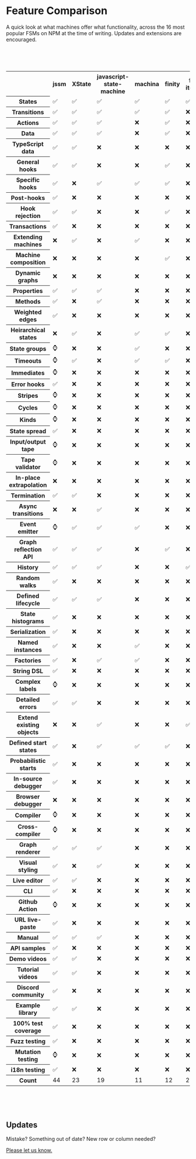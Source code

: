 # Feature Comparison

A quick look at what machines offer what functionality, across the 16 most
popular FSMs on NPM at the time of writing.  Updates and extensions are
encouraged.

&nbsp;

&nbsp;

<div class="frot_th_tab">

<table id="feature_comparison">
  <tr>
    <th class="tablenotch"></th>
    <th><span class="rot">jssm</span></th>
    <th><span class="rot">XState</span></th>
    <th><span class="rot">javascript-state-machine</span></th>
    <th><span class="rot">machina</span></th>
    <th><span class="rot">finity</span></th>
    <th><span class="rot">fsm-iterator</span></th>
    <th><span class="rot">fsm-as-promised</span></th>
    <th><span class="rot">stately.js</span></th>
    <th><span class="rot">state-machine</span></th>
    <th><span class="rot">node-state</span></th>
    <th><span class="rot">fsm-event</span></th>
    <th><span class="rot">fsm</span></th>
    <th><span class="rot">stent</span></th>
    <th><span class="rot">robot3</span></th>
    <th><span class="rot">mood</span></th>
    <th><span class="rot">grammar-graph</span></th>
  </tr>
  <tr>
    <th>States</th>
    <td>✅</td>
    <td>✅</td>
    <td>✅</td>
    <td>✅</td>
    <td>✅</td>
    <td>✅</td>
    <td>✅</td>
    <td>✅</td>
    <td>✅</td>
    <td>✅</td>
    <td>✅</td>
    <td>✅</td>
    <td>✅</td>
    <td>✅</td>
    <td>✅</td>
    <td>✅</td>
  </tr>
  <tr>
    <th>Transitions</th>
    <td>✅</td>
    <td>✅</td>
    <td>✅</td>
    <td>✅</td>
    <td>✅</td>
    <td>❌</td>
    <td>✅</td>
    <td>✅</td>
    <td>✅</td>
    <td>✅</td>
    <td>✅</td>
    <td>✅</td>
    <td>✅</td>
    <td>✅</td>
    <td>✅</td>
    <td>❌</td>
  </tr>
  <tr>
    <th>Actions</th>
    <td>✅</td>
    <td>✅</td>
    <td>✅</td>
    <td>❌</td>
    <td>✅</td>
    <td>❌</td>
    <td>✅</td>
    <td>❔</td>
    <td>❔</td>
    <td>❔</td>
    <td>❔</td>
    <td>❔</td>
    <td>❔</td>
    <td>❌</td>
    <td>❌</td>
    <td>❌</td>
  </tr>
  <tr>
    <th>Data</th>
    <td>✅</td>
    <td>✅</td>
    <td>✅</td>
    <td>❌</td>
    <td>✅</td>
    <td>❌</td>
    <td>❌</td>
    <td>❔</td>
    <td>❔</td>
    <td>❔</td>
    <td>❔</td>
    <td>❔</td>
    <td>❔</td>
    <td>✅</td>
    <td>❌</td>
    <td>❌</td>
  </tr>
  <tr>
    <th>TypeScript data</th>
    <td>✅</td>
    <td>✅</td>
    <td>❌</td>
    <td>❌</td>
    <td>❌</td>
    <td>❌</td>
    <td>❌</td>
    <td>❔</td>
    <td>❔</td>
    <td>❔</td>
    <td>❔</td>
    <td>❔</td>
    <td>❔</td>
    <td>❌</td>
    <td>❌</td>
    <td>❌</td>
  </tr>
  <tr>
    <th>General hooks</th>
    <td>✅</td>
    <td>✅</td>
    <td>❌</td>
    <td>❌</td>
    <td>✅</td>
    <td>❌</td>
    <td>✅</td>
    <td>❔</td>
    <td>❔</td>
    <td>❔</td>
    <td>❔</td>
    <td>❔</td>
    <td>❔</td>
    <td>✅</td>
    <td>❌</td>
    <td>❌</td>
  </tr>
  <tr>
    <th>Specific hooks</th>
    <td>✅</td>
    <td>❌</td>
    <td>✅</td>
    <td>✅</td>
    <td>✅</td>
    <td>❌</td>
    <td>✅</td>
    <td>❔</td>
    <td>❔</td>
    <td>❔</td>
    <td>❔</td>
    <td>❔</td>
    <td>❔</td>
    <td>✅</td>
    <td>❌</td>
    <td>❌</td>
  </tr>
  <tr>
    <th>Post-hooks</th>
    <td>✅</td>
    <td>❌</td>
    <td>❌</td>
    <td>❌</td>
    <td>❌</td>
    <td>❌</td>
    <td>✅</td>
    <td>❔</td>
    <td>❔</td>
    <td>❔</td>
    <td>❔</td>
    <td>❔</td>
    <td>❔</td>
    <td>❌</td>
    <td>❌</td>
    <td>❌</td>
  </tr>
  <tr>
    <th>Hook rejection</th>
    <td>✅</td>
    <td>✅</td>
    <td>❌</td>
    <td>❌</td>
    <td>✅</td>
    <td>❌</td>
    <td>❌</td>
    <td>❔</td>
    <td>❔</td>
    <td>❔</td>
    <td>❔</td>
    <td>❔</td>
    <td>❔</td>
    <td>✅</td>
    <td>❌</td>
    <td>❌</td>
  </tr>
  <tr>
    <th>Transactions</th>
    <td>✅</td>
    <td>❌</td>
    <td>❌</td>
    <td>❌</td>
    <td>❌</td>
    <td>❌</td>
    <td>❌</td>
    <td>❔</td>
    <td>❔</td>
    <td>❔</td>
    <td>❔</td>
    <td>❔</td>
    <td>❔</td>
    <td>❌</td>
    <td>❌</td>
    <td>❌</td>
  </tr>
  <tr>
    <th>Extending machines</th>
    <td>❌</td>
    <td>✅</td>
    <td>❌</td>
    <td>✅</td>
    <td>❌</td>
    <td>❌</td>
    <td>❌</td>
    <td>❔</td>
    <td>❔</td>
    <td>❔</td>
    <td>❔</td>
    <td>❔</td>
    <td>❔</td>
    <td>✅</td>
    <td>❌</td>
    <td>❌</td>
  </tr>
  <tr>
    <th>Machine composition</th>
    <td>❌</td>
    <td>❌</td>
    <td>❌</td>
    <td>❌</td>
    <td>✅</td>
    <td>❌</td>
    <td>❌</td>
    <td>❔</td>
    <td>❔</td>
    <td>❔</td>
    <td>❔</td>
    <td>❔</td>
    <td>❔</td>
    <td>✅</td>
    <td>❌</td>
    <td>❌</td>
  </tr>
  <tr>
    <th>Dynamic graphs</th>
    <td>❌</td>
    <td>❌</td>
    <td>❌</td>
    <td>❌</td>
    <td>❌</td>
    <td>❌</td>
    <td>❌</td>
    <td>❔</td>
    <td>❔</td>
    <td>❔</td>
    <td>❔</td>
    <td>❔</td>
    <td>❔</td>
    <td>❌</td>
    <td>✅</td>
    <td>❌</td>
  </tr>
  <tr>
    <th>Properties</th>
    <td>✅</td>
    <td>✅</td>
    <td>✅</td>
    <td>❌</td>
    <td>❌</td>
    <td>❌</td>
    <td>❌</td>
    <td>❔</td>
    <td>❔</td>
    <td>❔</td>
    <td>❔</td>
    <td>❔</td>
    <td>❔</td>
    <td>❌</td>
    <td>❌</td>
    <td>❌</td>
  </tr>
  <tr>
    <th>Methods</th>
    <td>✅</td>
    <td>❌</td>
    <td>✅</td>
    <td>❌</td>
    <td>❌</td>
    <td>❌</td>
    <td>❌</td>
    <td>❔</td>
    <td>❔</td>
    <td>❔</td>
    <td>❔</td>
    <td>❔</td>
    <td>❔</td>
    <td>❌</td>
    <td>❌</td>
    <td>❌</td>
  </tr>
  <tr>
    <th>Weighted edges</th>
    <td>✅</td>
    <td>❌</td>
    <td>❌</td>
    <td>❌</td>
    <td>❌</td>
    <td>❌</td>
    <td>❌</td>
    <td>❔</td>
    <td>❔</td>
    <td>❔</td>
    <td>❔</td>
    <td>❔</td>
    <td>❔</td>
    <td>❌</td>
    <td>❌</td>
    <td>❌</td>
  </tr>
  <tr>
    <th>Heirarchical states</th>
    <td>❌</td>
    <td>✅</td>
    <td>❌</td>
    <td>✅</td>
    <td>✅</td>
    <td>❌</td>
    <td>❌</td>
    <td>❔</td>
    <td>❔</td>
    <td>❔</td>
    <td>❔</td>
    <td>❔</td>
    <td>❔</td>
    <td>❌</td>
    <td>❌</td>
    <td>❌</td>
  </tr>
  <tr>
    <th>State groups</th>
    <td>⌚</td>
    <td>❌</td>
    <td>❌</td>
    <td>✅</td>
    <td>❌</td>
    <td>❌</td>
    <td>❌</td>
    <td>❔</td>
    <td>❔</td>
    <td>❔</td>
    <td>❔</td>
    <td>❔</td>
    <td>❔</td>
    <td>❌</td>
    <td>❌</td>
    <td>✅</td>
  </tr>
  <tr>
    <th>Timeouts</th>
    <td>⌚</td>
    <td>✅</td>
    <td>❌</td>
    <td>✅</td>
    <td>✅</td>
    <td>❌</td>
    <td>❌</td>
    <td>❔</td>
    <td>❔</td>
    <td>❔</td>
    <td>❔</td>
    <td>❔</td>
    <td>❔</td>
    <td>❌</td>
    <td>❌</td>
    <td>❌</td>
  </tr>
  <tr>
    <th>Immediates</th>
    <td>⌚</td>
    <td>❌</td>
    <td>❌</td>
    <td>❌</td>
    <td>❌</td>
    <td>❌</td>
    <td>❌</td>
    <td>❔</td>
    <td>❔</td>
    <td>❔</td>
    <td>❔</td>
    <td>❔</td>
    <td>❔</td>
    <td>✅</td>
    <td>❌</td>
    <td>❌</td>
  </tr>
  <tr>
    <th>Error hooks</th>
    <td>✅</td>
    <td>❌</td>
    <td>❌</td>
    <td>❌</td>
    <td>❌</td>
    <td>❌</td>
    <td>❌</td>
    <td>❔</td>
    <td>❔</td>
    <td>❔</td>
    <td>❔</td>
    <td>❔</td>
    <td>❔</td>
    <td>❌</td>
    <td>❌</td>
    <td>❌</td>
  </tr>
  <tr>
    <th>Stripes</th>
    <td>⌚</td>
    <td>❌</td>
    <td>❌</td>
    <td>❌</td>
    <td>❌</td>
    <td>❌</td>
    <td>❌</td>
    <td>❔</td>
    <td>❔</td>
    <td>❔</td>
    <td>❔</td>
    <td>❔</td>
    <td>❔</td>
    <td>❌</td>
    <td>❌</td>
    <td>❌</td>
  </tr>
  <tr>
    <th>Cycles</th>
    <td>⌚</td>
    <td>❌</td>
    <td>❌</td>
    <td>❌</td>
    <td>❌</td>
    <td>❌</td>
    <td>❌</td>
    <td>❔</td>
    <td>❔</td>
    <td>❔</td>
    <td>❔</td>
    <td>❔</td>
    <td>❔</td>
    <td>❌</td>
    <td>❌</td>
    <td>❌</td>
  </tr>
  <tr>
    <th>Kinds</th>
    <td>⌚</td>
    <td>❌</td>
    <td>❌</td>
    <td>❌</td>
    <td>❌</td>
    <td>❌</td>
    <td>❌</td>
    <td>❔</td>
    <td>❔</td>
    <td>❔</td>
    <td>❔</td>
    <td>❔</td>
    <td>❔</td>
    <td>❌</td>
    <td>❌</td>
    <td>❌</td>
  </tr>
  <tr>
    <th>State spread</th>
    <td>✅</td>
    <td>❌</td>
    <td>❌</td>
    <td>❌</td>
    <td>❌</td>
    <td>❌</td>
    <td>❌</td>
    <td>❔</td>
    <td>❔</td>
    <td>❔</td>
    <td>❔</td>
    <td>❔</td>
    <td>❔</td>
    <td>❌</td>
    <td>❌</td>
    <td>❌</td>
  </tr>
  <tr>
    <th>Input/output tape</th>
    <td>⌚</td>
    <td>❌</td>
    <td>❌</td>
    <td>❌</td>
    <td>❌</td>
    <td>❌</td>
    <td>❌</td>
    <td>❔</td>
    <td>❔</td>
    <td>❔</td>
    <td>❔</td>
    <td>❔</td>
    <td>❔</td>
    <td>❌</td>
    <td>❌</td>
    <td>✅</td>
  </tr>
  <tr>
    <th>Tape validator</th>
    <td>⌚</td>
    <td>❌</td>
    <td>❌</td>
    <td>❌</td>
    <td>❌</td>
    <td>❌</td>
    <td>❌</td>
    <td>❔</td>
    <td>❔</td>
    <td>❔</td>
    <td>❔</td>
    <td>❔</td>
    <td>❔</td>
    <td>❌</td>
    <td>❌</td>
    <td>✅</td>
  </tr>
  <tr>
    <th>In-place extrapolation</th>
    <td>❌</td>
    <td>❌</td>
    <td>❌</td>
    <td>❌</td>
    <td>❌</td>
    <td>❌</td>
    <td>❌</td>
    <td>❔</td>
    <td>❔</td>
    <td>❔</td>
    <td>❔</td>
    <td>❔</td>
    <td>❔</td>
    <td>❌</td>
    <td>❌</td>
    <td>✅</td>
  </tr>
  <tr>
    <th>Termination</th>
    <td>✅</td>
    <td>✅</td>
    <td>❌</td>
    <td>❌</td>
    <td>❌</td>
    <td>❌</td>
    <td>✅</td>
    <td>❔</td>
    <td>❔</td>
    <td>❔</td>
    <td>❔</td>
    <td>❔</td>
    <td>❔</td>
    <td>✅</td>
    <td>❌</td>
    <td>✅</td>
  </tr>
  <tr>
    <th>Async transitions</th>
    <td>❌</td>
    <td>❌</td>
    <td>✅</td>
    <td>❌</td>
    <td>❌</td>
    <td>❌</td>
    <td>✅</td>
    <td>❔</td>
    <td>❔</td>
    <td>❔</td>
    <td>❔</td>
    <td>❔</td>
    <td>❔</td>
    <td>✅</td>
    <td>✅</td>
    <td>❌</td>
  </tr>
  <tr>
    <th>Event emitter</th>
    <td>⌚</td>
    <td>✅</td>
    <td>✅</td>
    <td>✅</td>
    <td>❌</td>
    <td>❌</td>
    <td>❌</td>
    <td>❔</td>
    <td>❔</td>
    <td>❔</td>
    <td>❔</td>
    <td>❔</td>
    <td>❔</td>
    <td>❌</td>
    <td>❌</td>
    <td>❌</td>
  </tr>
  <tr>
    <th>Graph reflection API</th>
    <td>✅</td>
    <td>✅</td>
    <td>✅</td>
    <td>❌</td>
    <td>✅</td>
    <td>❌</td>
    <td>✅</td>
    <td>❔</td>
    <td>❔</td>
    <td>❔</td>
    <td>❔</td>
    <td>❔</td>
    <td>❔</td>
    <td>❌</td>
    <td>❌</td>
    <td>✅</td>
  </tr>
  <tr>
    <th>History</th>
    <td>✅</td>
    <td>✅</td>
    <td>✅</td>
    <td>❌</td>
    <td>❌</td>
    <td>✅</td>
    <td>❌</td>
    <td>❔</td>
    <td>❔</td>
    <td>❔</td>
    <td>❔</td>
    <td>❔</td>
    <td>❔</td>
    <td>❌</td>
    <td>❌</td>
    <td>❌</td>
  </tr>
  <tr>
    <th>Random walks</th>
    <td>✅</td>
    <td>❌</td>
    <td>❌</td>
    <td>❌</td>
    <td>❌</td>
    <td>❌</td>
    <td>❌</td>
    <td>❔</td>
    <td>❔</td>
    <td>❔</td>
    <td>❔</td>
    <td>❔</td>
    <td>❔</td>
    <td>❌</td>
    <td>❌</td>
    <td>✅</td>
  </tr>
  <tr>
    <th>Defined lifecycle</th>
    <td>✅</td>
    <td>✅</td>
    <td>✅</td>
    <td>❌</td>
    <td>❌</td>
    <td>❌</td>
    <td>❌</td>
    <td>❔</td>
    <td>❔</td>
    <td>❔</td>
    <td>❔</td>
    <td>❔</td>
    <td>❔</td>
    <td>❌</td>
    <td>❌</td>
    <td>❌</td>
  </tr>
  <tr>
    <th>State histograms</th>
    <td>✅</td>
    <td>❌</td>
    <td>❌</td>
    <td>❌</td>
    <td>❌</td>
    <td>❌</td>
    <td>❌</td>
    <td>❔</td>
    <td>❔</td>
    <td>❔</td>
    <td>❔</td>
    <td>❔</td>
    <td>❔</td>
    <td>❌</td>
    <td>❌</td>
    <td>❌</td>
  </tr>
  <tr>
    <th>Serialization</th>
    <td>✅</td>
    <td>❌</td>
    <td>❌</td>
    <td>❌</td>
    <td>❌</td>
    <td>❌</td>
    <td>❌</td>
    <td>❔</td>
    <td>❔</td>
    <td>❔</td>
    <td>❔</td>
    <td>❔</td>
    <td>❔</td>
    <td>❌</td>
    <td>❌</td>
    <td>❌</td>
  </tr>
  <tr>
    <th>Named instances</th>
    <td>✅</td>
    <td>❌</td>
    <td>❌</td>
    <td>✅</td>
    <td>❌</td>
    <td>❌</td>
    <td>❌</td>
    <td>❔</td>
    <td>❔</td>
    <td>❔</td>
    <td>❔</td>
    <td>❔</td>
    <td>❔</td>
    <td>❌</td>
    <td>❌</td>
    <td>❌</td>
  </tr>
  <tr>
    <th>Factories</th>
    <td>✅</td>
    <td>❌</td>
    <td>✅</td>
    <td>✅</td>
    <td>❌</td>
    <td>❌</td>
    <td>❌</td>
    <td>❔</td>
    <td>❔</td>
    <td>❔</td>
    <td>❔</td>
    <td>❔</td>
    <td>❔</td>
    <td>✅</td>
    <td>❌</td>
    <td>❌</td>
  </tr>
  <tr>
    <th>String DSL</th>
    <td>✅</td>
    <td>❌</td>
    <td>❌</td>
    <td>❌</td>
    <td>❌</td>
    <td>❌</td>
    <td>❌</td>
    <td>❔</td>
    <td>❔</td>
    <td>❔</td>
    <td>❔</td>
    <td>❔</td>
    <td>❔</td>
    <td>❌</td>
    <td>❌</td>
    <td>❌</td>
  </tr>
  <tr>
    <th>Complex labels</th>
    <td>⌚</td>
    <td>❌</td>
    <td>❌</td>
    <td>❌</td>
    <td>❌</td>
    <td>❌</td>
    <td>❌</td>
    <td>❔</td>
    <td>❔</td>
    <td>❔</td>
    <td>❔</td>
    <td>❔</td>
    <td>❔</td>
    <td>❌</td>
    <td>❌</td>
    <td>❌</td>
  </tr>
  <tr>
    <th>Detailed errors</th>
    <td>✅</td>
    <td>✅</td>
    <td>❌</td>
    <td>❌</td>
    <td>❌</td>
    <td>❌</td>
    <td>❌</td>
    <td>❔</td>
    <td>❔</td>
    <td>❔</td>
    <td>❔</td>
    <td>❔</td>
    <td>❔</td>
    <td>❌</td>
    <td>❌</td>
    <td>❌</td>
  </tr>
  <tr>
    <th>Extend existing objects</th>
    <td>❌</td>
    <td>❌</td>
    <td>✅</td>
    <td>❌</td>
    <td>❌</td>
    <td>✅</td>
    <td>❌</td>
    <td>❔</td>
    <td>❔</td>
    <td>❔</td>
    <td>❔</td>
    <td>❔</td>
    <td>❔</td>
    <td>❌</td>
    <td>❌</td>
    <td>❌</td>
  </tr>
  <tr>
    <th>Defined start states</th>
    <td>✅</td>
    <td>❌</td>
    <td>✅</td>
    <td>✅</td>
    <td>✅</td>
    <td>❌</td>
    <td>✅</td>
    <td>❔</td>
    <td>❔</td>
    <td>❔</td>
    <td>❔</td>
    <td>❔</td>
    <td>❔</td>
    <td>✅</td>
    <td>❌</td>
    <td>❌</td>
  </tr>
  <tr>
    <th>Probabilistic starts</th>
    <td>✅</td>
    <td>❌</td>
    <td>❌</td>
    <td>❌</td>
    <td>❌</td>
    <td>❌</td>
    <td>❌</td>
    <td>❔</td>
    <td>❔</td>
    <td>❔</td>
    <td>❔</td>
    <td>❔</td>
    <td>❔</td>
    <td>❌</td>
    <td>❌</td>
    <td>✅</td>
  </tr>
  <tr>
    <th>In-source debugger</th>
    <td>✅</td>
    <td>❌</td>
    <td>❌</td>
    <td>❌</td>
    <td>❌</td>
    <td>❌</td>
    <td>❌</td>
    <td>❔</td>
    <td>❔</td>
    <td>❔</td>
    <td>❔</td>
    <td>❔</td>
    <td>❔</td>
    <td>❌</td>
    <td>❌</td>
    <td>❌</td>
  </tr>
  <tr>
    <th>Browser debugger</th>
    <td>❌</td>
    <td>❌</td>
    <td>❌</td>
    <td>❌</td>
    <td>❌</td>
    <td>❌</td>
    <td>❌</td>
    <td>❔</td>
    <td>❔</td>
    <td>❔</td>
    <td>❔</td>
    <td>❔</td>
    <td>❔</td>
    <td>❌</td>
    <td>❌</td>
    <td>❌</td>
  </tr>
  <tr>
    <th>Compiler</th>
    <td>⌚</td>
    <td>❌</td>
    <td>❌</td>
    <td>❌</td>
    <td>❌</td>
    <td>❌</td>
    <td>❌</td>
    <td>❔</td>
    <td>❔</td>
    <td>❔</td>
    <td>❔</td>
    <td>❔</td>
    <td>❔</td>
    <td>❌</td>
    <td>❌</td>
    <td>❌</td>
  </tr>
  <tr>
    <th>Cross-compiler</th>
    <td>⌚</td>
    <td>❌</td>
    <td>❌</td>
    <td>❌</td>
    <td>❌</td>
    <td>❌</td>
    <td>❌</td>
    <td>❔</td>
    <td>❔</td>
    <td>❔</td>
    <td>❔</td>
    <td>❔</td>
    <td>❔</td>
    <td>❌</td>
    <td>❌</td>
    <td>❌</td>
  </tr>
  <tr>
    <th>Graph renderer</th>
    <td>✅</td>
    <td>✅</td>
    <td>✅</td>
    <td>❌</td>
    <td>❌</td>
    <td>❌</td>
    <td>✅</td>
    <td>❔</td>
    <td>❔</td>
    <td>❔</td>
    <td>❔</td>
    <td>❔</td>
    <td>❔</td>
    <td>❌</td>
    <td>❌</td>
    <td>❌</td>
  </tr>
  <tr>
    <th>Visual styling</th>
    <td>✅</td>
    <td>❌</td>
    <td>✅</td>
    <td>❌</td>
    <td>❌</td>
    <td>❌</td>
    <td>❌</td>
    <td>❔</td>
    <td>❔</td>
    <td>❔</td>
    <td>❔</td>
    <td>❔</td>
    <td>❔</td>
    <td>❌</td>
    <td>❌</td>
    <td>❌</td>
  </tr>
  <tr>
    <th>Live editor</th>
    <td>✅</td>
    <td>✅</td>
    <td>❌</td>
    <td>❌</td>
    <td>❌</td>
    <td>❌</td>
    <td>❌</td>
    <td>❔</td>
    <td>❔</td>
    <td>❔</td>
    <td>❔</td>
    <td>❔</td>
    <td>❔</td>
    <td>❌</td>
    <td>❌</td>
    <td>❌</td>
  </tr>
  <tr>
    <th>CLI</th>
    <td>✅</td>
    <td>❌</td>
    <td>❌</td>
    <td>❌</td>
    <td>❌</td>
    <td>❌</td>
    <td>❌</td>
    <td>❔</td>
    <td>❔</td>
    <td>❔</td>
    <td>❔</td>
    <td>❔</td>
    <td>❔</td>
    <td>❌</td>
    <td>❌</td>
    <td>❌</td>
  </tr>
  <tr>
    <th>Github Action</th>
    <td>⌚</td>
    <td>❌</td>
    <td>❌</td>
    <td>❌</td>
    <td>❌</td>
    <td>❌</td>
    <td>❌</td>
    <td>❔</td>
    <td>❔</td>
    <td>❔</td>
    <td>❔</td>
    <td>❔</td>
    <td>❔</td>
    <td>❌</td>
    <td>❌</td>
    <td>❌</td>
  </tr>
  <tr>
    <th>URL live-paste</th>
    <td>✅</td>
    <td>❌</td>
    <td>❌</td>
    <td>❌</td>
    <td>❌</td>
    <td>❌</td>
    <td>❌</td>
    <td>❔</td>
    <td>❔</td>
    <td>❔</td>
    <td>❔</td>
    <td>❔</td>
    <td>❔</td>
    <td>❌</td>
    <td>❌</td>
    <td>❌</td>
  </tr>
  <tr>
    <th>Manual</th>
    <td>✅</td>
    <td>✅</td>
    <td>✅</td>
    <td>❌</td>
    <td>❌</td>
    <td>❌</td>
    <td>❌</td>
    <td>❔</td>
    <td>❔</td>
    <td>❔</td>
    <td>❔</td>
    <td>❔</td>
    <td>❔</td>
    <td>✅</td>
    <td>❌</td>
    <td>❌</td>
  </tr>
  <tr>
    <th>API samples</th>
    <td>✅</td>
    <td>❌</td>
    <td>❌</td>
    <td>❌</td>
    <td>❌</td>
    <td>❌</td>
    <td>❌</td>
    <td>❔</td>
    <td>❔</td>
    <td>❔</td>
    <td>❔</td>
    <td>❔</td>
    <td>❔</td>
    <td>❌</td>
    <td>❌</td>
    <td>❌</td>
  </tr>
  <tr>
    <th>Demo videos</th>
    <td>✅</td>
    <td>✅</td>
    <td>❌</td>
    <td>❌</td>
    <td>❌</td>
    <td>❌</td>
    <td>❌</td>
    <td>❔</td>
    <td>❔</td>
    <td>❔</td>
    <td>❔</td>
    <td>❔</td>
    <td>❔</td>
    <td>❌</td>
    <td>❌</td>
    <td>❌</td>
  </tr>
  <tr>
    <th>Tutorial videos</th>
    <td>✅</td>
    <td>✅</td>
    <td>❌</td>
    <td>❌</td>
    <td>❌</td>
    <td>❌</td>
    <td>❌</td>
    <td>❔</td>
    <td>❔</td>
    <td>❔</td>
    <td>❔</td>
    <td>❔</td>
    <td>❔</td>
    <td>❌</td>
    <td>❌</td>
    <td>❌</td>
  </tr>
  <tr>
    <th>Discord community</th>
    <td>✅</td>
    <td>❌</td>
    <td>❌</td>
    <td>❌</td>
    <td>❌</td>
    <td>❌</td>
    <td>❌</td>
    <td>❔</td>
    <td>❔</td>
    <td>❔</td>
    <td>❔</td>
    <td>❔</td>
    <td>❔</td>
    <td>❌</td>
    <td>❌</td>
    <td>❌</td>
  </tr>
  <tr>
    <th>Example library</th>
    <td>✅</td>
    <td>✅</td>
    <td>❌</td>
    <td>❌</td>
    <td>❌</td>
    <td>❌</td>
    <td>❌</td>
    <td>❔</td>
    <td>❔</td>
    <td>❔</td>
    <td>❔</td>
    <td>❔</td>
    <td>❔</td>
    <td>❌</td>
    <td>❌</td>
    <td>❌</td>
  </tr>
  <tr>
    <th>100% test coverage</th>
    <td>✅</td>
    <td>❌</td>
    <td>❌</td>
    <td>❌</td>
    <td>❌</td>
    <td>❌</td>
    <td>❌</td>
    <td>❔</td>
    <td>❔</td>
    <td>❔</td>
    <td>❔</td>
    <td>❔</td>
    <td>❔</td>
    <td>❌</td>
    <td>❌</td>
    <td>❌</td>
  </tr>
  <tr>
    <th>Fuzz testing</th>
    <td>✅</td>
    <td>❌</td>
    <td>❌</td>
    <td>❌</td>
    <td>❌</td>
    <td>❌</td>
    <td>❌</td>
    <td>❔</td>
    <td>❔</td>
    <td>❔</td>
    <td>❔</td>
    <td>❔</td>
    <td>❔</td>
    <td>❌</td>
    <td>❌</td>
    <td>❌</td>
  </tr>
  <tr>
    <th>Mutation testing</th>
    <td>⌚</td>
    <td>❌</td>
    <td>❌</td>
    <td>❌</td>
    <td>❌</td>
    <td>❌</td>
    <td>❌</td>
    <td>❔</td>
    <td>❔</td>
    <td>❔</td>
    <td>❔</td>
    <td>❔</td>
    <td>❔</td>
    <td>❌</td>
    <td>❌</td>
    <td>❌</td>
  </tr>
  <tr>
    <th>i18n testing</th>
    <td>✅</td>
    <td>❌</td>
    <td>❌</td>
    <td>❌</td>
    <td>❌</td>
    <td>❌</td>
    <td>❌</td>
    <td>❔</td>
    <td>❔</td>
    <td>❔</td>
    <td>❔</td>
    <td>❔</td>
    <td>❔</td>
    <td>❌</td>
    <td>❌</td>
    <td>❌</td>
  </tr>
  <tr>
    <th>Count</th>
    <td>44</td>
    <td>23</td>
    <td>19</td>
    <td>11</td>
    <td>12</td>
    <td>2</td>
    <td>11</td>
    <td>❔</td>
    <td>❔</td>
    <td>❔</td>
    <td>❔</td>
    <td>❔</td>
    <td>❔</td>
    <td>14</td>
    <td>4</td>
    <td>9</td>
  </tr>
</table>

</div>





&nbsp;

&nbsp;

## Updates

Mistake?  Something out of date?  New row or column needed?

[Please let us know.](https://github.com/StoneCypher/fsl/issues/new?assignees=&labels=&template=feature-requesting-template.md&title=Change%20needed%20to%20Feature%20Comparison%20Matrix:&body=Please%20detail%20the%20necessary%20changes%20here&labels=Cleanup,Collected+propaganda,Competititon,Documentation,Help+sidebar,Other+environments,Publicity+and+Visibility)
